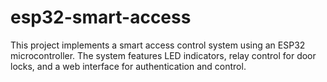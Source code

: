 # esp32-smart-access
This project implements a smart access control system using an ESP32 microcontroller. The system features LED indicators, relay control for door locks, and a web interface for authentication and control.
